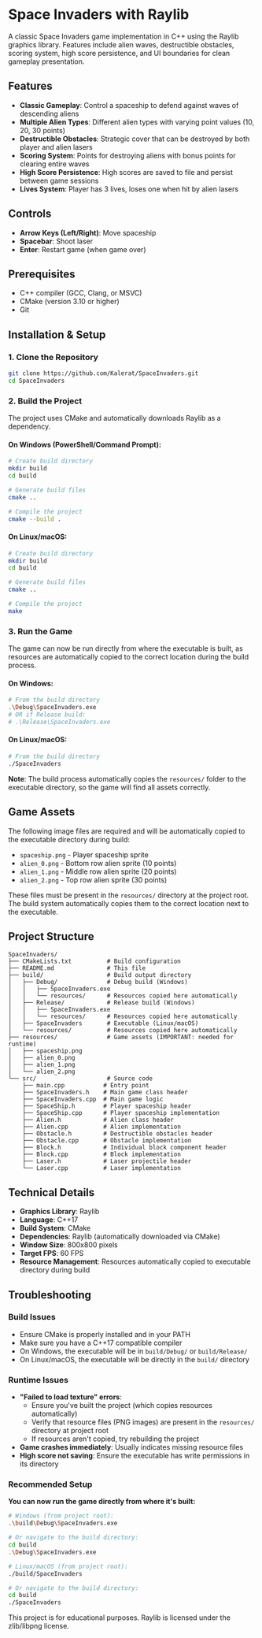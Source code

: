 # Space Invaders with Raylib

A classic Space Invaders game implementation in C++ using the Raylib graphics library. Features include alien waves, destructible obstacles, scoring system, high score persistence, and UI boundaries for clean gameplay presentation.

## Features

- **Classic Gameplay**: Control a spaceship to defend against waves of descending aliens
- **Multiple Alien Types**: Different alien types with varying point values (10, 20, 30 points)
- **Destructible Obstacles**: Strategic cover that can be destroyed by both player and alien lasers
- **Scoring System**: Points for destroying aliens with bonus points for clearing entire waves
- **High Score Persistence**: High scores are saved to file and persist between game sessions
- **Lives System**: Player has 3 lives, loses one when hit by alien lasers

## Controls

- **Arrow Keys (Left/Right)**: Move spaceship
- **Spacebar**: Shoot laser
- **Enter**: Restart game (when game over)

## Prerequisites

- C++ compiler (GCC, Clang, or MSVC)
- CMake (version 3.10 or higher)
- Git

## Installation & Setup

### 1. Clone the Repository

```bash
git clone https://github.com/Kalerat/SpaceInvaders.git
cd SpaceInvaders
```

### 2. Build the Project

The project uses CMake and automatically downloads Raylib as a dependency.

#### On Windows (PowerShell/Command Prompt):

```bash
# Create build directory
mkdir build
cd build

# Generate build files
cmake ..

# Compile the project
cmake --build .
```

#### On Linux/macOS:

```bash
# Create build directory
mkdir build
cd build

# Generate build files
cmake ..

# Compile the project
make
```

### 3. Run the Game

The game can now be run directly from where the executable is built, as resources are automatically copied to the correct location during the build process.

#### On Windows:
```bash
# From the build directory
.\Debug\SpaceInvaders.exe
# OR if Release build:
# .\Release\SpaceInvaders.exe
```

#### On Linux/macOS:
```bash
# From the build directory
./SpaceInvaders
```

**Note**: The build process automatically copies the `resources/` folder to the executable directory, so the game will find all assets correctly.

## Game Assets

The following image files are required and will be automatically copied to the executable directory during build:
- `spaceship.png` - Player spaceship sprite
- `alien_0.png` - Bottom row alien sprite (10 points)
- `alien_1.png` - Middle row alien sprite (20 points)  
- `alien_2.png` - Top row alien sprite (30 points)

These files must be present in the `resources/` directory at the project root. The build system automatically copies them to the correct location next to the executable.

## Project Structure

```
SpaceInvaders/
├── CMakeLists.txt          # Build configuration
├── README.md               # This file
├── build/                  # Build output directory
│   ├── Debug/              # Debug build (Windows)
│   │   ├── SpaceInvaders.exe
│   │   └── resources/      # Resources copied here automatically
│   ├── Release/            # Release build (Windows)
│   │   ├── SpaceInvaders.exe
│   │   └── resources/      # Resources copied here automatically
│   ├── SpaceInvaders       # Executable (Linux/macOS)
│   └── resources/          # Resources copied here automatically
├── resources/              # Game assets (IMPORTANT: needed for runtime)
│   ├── spaceship.png
│   ├── alien_0.png
│   ├── alien_1.png
│   └── alien_2.png
└── src/                    # Source code
    ├── main.cpp           # Entry point
    ├── SpaceInvaders.h    # Main game class header
    ├── SpaceInvaders.cpp  # Main game logic
    ├── SpaceShip.h        # Player spaceship header
    ├── SpaceShip.cpp      # Player spaceship implementation
    ├── Alien.h            # Alien class header
    ├── Alien.cpp          # Alien implementation
    ├── Obstacle.h         # Destructible obstacles header
    ├── Obstacle.cpp       # Obstacle implementation
    ├── Block.h            # Individual block component header
    ├── Block.cpp          # Block implementation
    ├── Laser.h            # Laser projectile header
    └── Laser.cpp          # Laser implementation
```

## Technical Details

- **Graphics Library**: Raylib
- **Language**: C++17
- **Build System**: CMake
- **Dependencies**: Raylib (automatically downloaded via CMake)
- **Window Size**: 800x800 pixels
- **Target FPS**: 60 FPS
- **Resource Management**: Resources automatically copied to executable directory during build

## Troubleshooting

### Build Issues
- Ensure CMake is properly installed and in your PATH
- Make sure you have a C++17 compatible compiler
- On Windows, the executable will be in `build/Debug/` or `build/Release/`
- On Linux/macOS, the executable will be directly in the `build/` directory

### Runtime Issues
- **"Failed to load texture" errors**: 
  - Ensure you've built the project (which copies resources automatically)
  - Verify that resource files (PNG images) are present in the `resources/` directory at project root
  - If resources aren't copied, try rebuilding the project
- **Game crashes immediately**: Usually indicates missing resource files
- **High score not saving**: Ensure the executable has write permissions in its directory

### Recommended Setup
**You can now run the game directly from where it's built:**
```bash
# Windows (from project root):
.\build\Debug\SpaceInvaders.exe

# Or navigate to the build directory:
cd build
.\Debug\SpaceInvaders.exe

# Linux/macOS (from project root):
./build/SpaceInvaders

# Or navigate to the build directory:
cd build
./SpaceInvaders
```

This project is for educational purposes. Raylib is licensed under the zlib/libpng license.